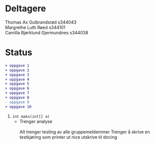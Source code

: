 # Deltagere
Thomas Ax Gulbrandsrød s344043\
Margrethe Luth Røed s344101\
Camilla Bjørklund Gjermundnes s344038

# Status
```diff
+ oppgave 1
+ oppgave 2
+ oppgave 3
+ oppgave 4
+ oppgave 5
+ oppgave 6
+ oppgave 7
+ oppgave 8
- oppgave 9
+ oppgave 10
```
1. `int maks(int[] a)`
   - Trenger analyse\
\
Alt trenger testing av alle gruppemeldemmer
Trenger å skrive en testkjøring som printer ut nice utskrive til docing
